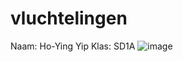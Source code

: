 # vluchtelingen

Naam: Ho-Ying Yip
Klas: SD1A
![image](file:///C:/Users/cooki/OneDrive/Desktop/Flowchart.png)